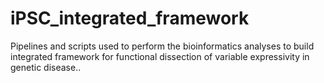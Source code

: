 # iPSC_integrated_framework
Pipelines and scripts used to perform the bioinformatics analyses to build integrated framework for functional dissection of variable expressivity in genetic disease..

